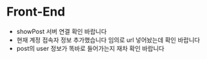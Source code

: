 # Front-End
- showPost 서버 연결 확인 바랍니다 
- 현재 계정 접속자 정보 추가했습니다 임의로 url 넣어놨는데 확인 바랍니다
- post의 user 정보가 똑바로 들어가는지 재차 확인 바랍니다
